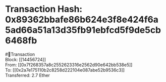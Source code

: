 
Transaction Hash: 0x89362bbafe86b624e3f8e424f6a5ad66a51a13d35fb91ebfcd5f9de5cb6468fb
====================================================================================
  
#💸Transaction  
Block: [[14456724]]  
From: [[0x7f268357a8c2552623316e2562d90e642bb538e5]]  
To: [[0x2a7e175110b2c8258d222104e087abe52b9536c3]]  
Transferred: 2.7 Ether